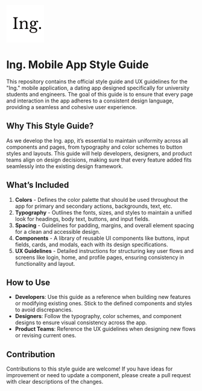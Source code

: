 ![Ing. logo](https://github.com/fiatlinuxorg/ing-style-guide/blob/main/assets/ing.png?raw=true)

# Ing. Mobile App Style Guide

This repository contains the official style guide and UX guidelines for the "Ing." mobile application, a dating app designed specifically for university students and engineers. The goal of this guide is to ensure that every page and interaction in the app adheres to a consistent design language, providing a seamless and cohesive user experience.

## Why This Style Guide?

As we develop the Ing. app, it’s essential to maintain uniformity across all components and pages, from typography and color schemes to button styles and layouts. This guide will help developers, designers, and product teams align on design decisions, making sure that every feature added fits seamlessly into the existing design framework.

## What’s Included

1. **Colors** - Defines the color palette that should be used throughout the app for primary and secondary actions, backgrounds, text, etc.
2. **Typography** - Outlines the fonts, sizes, and styles to maintain a unified look for headings, body text, buttons, and input fields.
3. **Spacing** - Guidelines for padding, margins, and overall element spacing for a clean and accessible design.
4. **Components** - A library of reusable UI components like buttons, input fields, cards, and modals, each with its design specifications.
5. **UX Guidelines** - Detailed instructions for structuring key user flows and screens like login, home, and profile pages, ensuring consistency in functionality and layout.

## How to Use

- **Developers**: Use this guide as a reference when building new features or modifying existing ones. Stick to the defined components and styles to avoid discrepancies.
- **Designers**: Follow the typography, color schemes, and component designs to ensure visual consistency across the app.
- **Product Teams**: Reference the UX guidelines when designing new flows or revising current ones.

## Contribution

Contributions to this style guide are welcome! If you have ideas for improvement or need to update a component, please create a pull request with clear descriptions of the changes.
